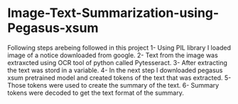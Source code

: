 # Image-Text-Summarization-using-Pegasus-xsum
Following steps arebeing followed in this project
1- Using PIL library I loaded image of a notice downloaded from google.
2- Text from the image was extraxcted using OCR tool of python called Pytesseract.
3- After extracting the text was stord in a variable.
4- In the next step I downloaded pegasus xsum pretrained model and created tokens of the text that was extracted.
5- Those tokens were used to create the summary of the text.
6- Summary tokens were decoded to get the text format of the summary.
